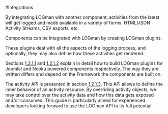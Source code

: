 #Integrations

By integrating LOGman with another component, activities from the latest will get logged and made available in a variety of forms: HTML/JSON Activity Streams, CSV exports, etc.

Components can be integrated with LOGman by creating LOGman plugins.

These plugins deal with all the aspects of the logging process, and optionally, they may also define how these activities get rendered.

Sections [1.2.1.1](joomla.md) and [1.2.1.2](nooku.md) explain in detail how to build LOGman plugins for Joomla! and Nooku powered components respectively. The way they are written differs and depend on the Framework the components are built on.

The activity API is presented in section [1.2.1.3](activities.md). This API allows to define the inner behavior of an activity resource. By overriding activity objects, we may take control over the activity data and how this data gets exposed and/or consumed. This guide is particularly aimed for experienced developers looking forward to use the LOGman API to its full potential.